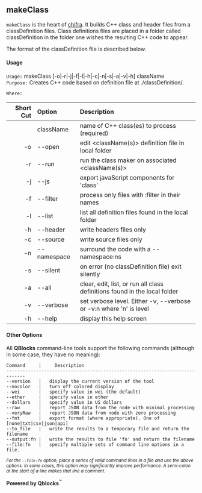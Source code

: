 ## makeClass

`makeClass` is the heart of [chifra](../chifra). It builds C++ class and header files from a classDefinition files. Class definitions files are placed in a folder called classDefinition in the folder one wishes the resulting C++ code to appear.

The format of the classDefinition file is described below.

#### Usage

`Usage:`    makeClass [-o|-r|-j|-f|-l|-h|-c|-n|-s|-a|-v|-h] className  
`Purpose:`  Creates C++ code based on definition file at ./classDefinition/<className>.
        
`Where:`  

| Short Cut | Option | Description |
| -------: | :------- | :------- |
|  | className | name of C++ class(es) to process (required) |
| -o | --open | edit <className(s)> definition file in local folder |
| -r | --run | run the class maker on associated <className(s)> |
| -j | --js <class> | export javaScript components for 'class' |
| -f | --filter <string> | process only files with :filter in their names |
| -l | --list | list all definition files found in the local folder |
| -h | --header | write headers files only |
| -c | --source | write source files only |
| -n | --namespace <string> | surround the code with a --namespace:ns |
| -s | --silent | on error (no classDefinition file) exit silently |
| -a | --all | clear, edit, list, or run all class definitions found in the local folder |
| -v | --verbose | set verbose level. Either -v, --verbose or -v:n where 'n' is level |
| -h | --help | display this help screen |

#### Other Options

All **QBlocks** command-line tools support the following commands (although in some case, they have no meaning):

    Command     |     Description
    -----------------------------------------------------------------------------
    --version   |   display the current version of the tool
    --nocolor   |   turn off colored display
    --wei       |   specify value in wei (the default)
    --ether     |   specify value in ether
    --dollars   |   specify value in US dollars
    --raw       |   report JSON data from the node with minimal processing
    --veryRaw   |   report JSON data from node with zero processing
    --fmt       |   export format (where appropriate). One of [none|txt|csv|json|api]
    --to_file   |   write the results to a temporary file and return the filename
    --output:fn |   write the results to file 'fn' and return the filename
    --file:fn   |   specify multiple sets of command line options in a file.

<small>*For the `--file:fn` option, place a series of valid command lines in a file and use the above options. In some cases, this option may significantly improve performance. A semi-colon at the start of a line makes that line a comment.*</small>

**Powered by Qblocks<sup>&trade;</sup>**


